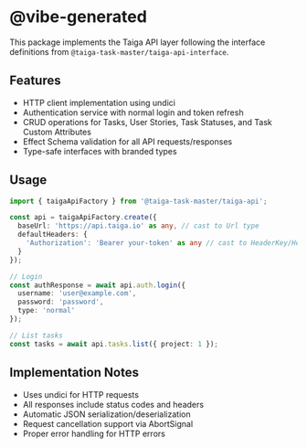 # @vibe-generated

This package implements the Taiga API layer following the interface definitions from `@taiga-task-master/taiga-api-interface`.

## Features

- HTTP client implementation using undici
- Authentication service with normal login and token refresh
- CRUD operations for Tasks, User Stories, Task Statuses, and Task Custom Attributes
- Effect Schema validation for all API requests/responses
- Type-safe interfaces with branded types

## Usage

```typescript
import { taigaApiFactory } from '@taiga-task-master/taiga-api';

const api = taigaApiFactory.create({
  baseUrl: 'https://api.taiga.io' as any, // cast to Url type
  defaultHeaders: {
    'Authorization': 'Bearer your-token' as any // cast to HeaderKey/HeaderValue
  }
});

// Login
const authResponse = await api.auth.login({
  username: 'user@example.com',
  password: 'password',
  type: 'normal'
});

// List tasks
const tasks = await api.tasks.list({ project: 1 });
```

## Implementation Notes

- Uses undici for HTTP requests
- All responses include status codes and headers
- Automatic JSON serialization/deserialization
- Request cancellation support via AbortSignal
- Proper error handling for HTTP errors